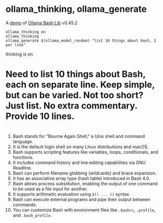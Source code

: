 # ollama_thinking, ollama_generate

A [demo](../README.md#demos) of [Ollama Bash Lib](https://github.com/attogram/ollama-bash-lib) v0.45.2

```
ollama_thinking on
ollama_thinking
ollama_generate $(ollama_model_random) "list 10 things about bash, 1 per line" 
```

thinking is on
# <thinking>
# Need to list 10 things about Bash, each on separate line. Keep simple, but can be varied. Not too short? Just list. No extra commentary. Provide 10 lines.
# </thinking>

1. Bash stands for "Bourne Again Shell," a Unix shell and command language.  
2. It is the default login shell on many Linux distributions and macOS.  
3. Bash supports scripting features like variables, loops, conditionals, and functions.  
4. It includes command history and line‑editing capabilities via GNU Readline.  
5. Bash can perform filename globbing (wildcards) and brace expansion.  
6. It has an associative array type (hash table) introduced in Bash 4.0.  
7. Bash allows process substitution, enabling the output of one command to be used as a file input for another.  
8. It supports arithmetic evaluation using `$(( ... ))` syntax.  
9. Bash can execute external programs and pipe their output between commands.  
10. You can customize Bash with environment files like `.bashrc`, `.profile`, and `.bash_profile`.
